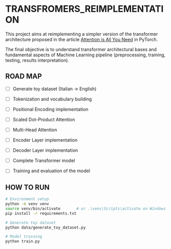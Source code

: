 # TRANSFROMERS_REIMPLEMENTATION

This project aims at reimplementing a simpler version of the transformer architecture proposed in the article [Attention is All You Need](https://arxiv.org/abs/1706.03762) in PyTorch.

The final objective is to understand transformer architectural bases and fundamental aspects of Machine Learning pipeline (preprocessing, training, testing, results interpretation).

## ROAD MAP

- [ ] Generate toy dataset (Italian → English)
- [ ] Tokenization and vocabulary building
- [ ] Positional Encoding implementation
- [ ] Scaled Dot-Product Attention
- [ ] Multi-Head Attention
- [ ] Encoder Layer implementation
- [ ] Decoder Layer implementation
- [ ] Complete Transformer model
- [ ] Training and evaluation of the model


## HOW TO RUN

```bash
# Environment setup
python -m venv venv
source venv/bin/activate       # or .\venv\Scripts\activate on Windows
pip install -r requirements.txt

# Generate toy dataset
python data/generate_toy_dataset.py

# Model training
python train.py